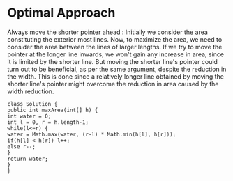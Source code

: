 # Optimal Approach
Always move the shorter pointer ahead :
Initially we consider the area constituting the exterior most lines. Now, to maximize the area, we need to consider the area between the lines of larger lengths. If we try to move the pointer at the longer line inwards, we won't gain any increase in area, since it is limited by the shorter line. But moving the shorter line's pointer could turn out to be beneficial, as per the same argument, despite the reduction in the width. This is done since a relatively longer line obtained by moving the shorter line's pointer might overcome the reduction in area caused by the width reduction.
​
​
```
class Solution {
public int maxArea(int[] h) {
int water = 0;
int l = 0, r = h.length-1;
while(l<=r) {
water = Math.max(water, (r-l) * Math.min(h[l], h[r]));
if(h[l] < h[r]) l++;
else r--;
}
return water;
}
}
```